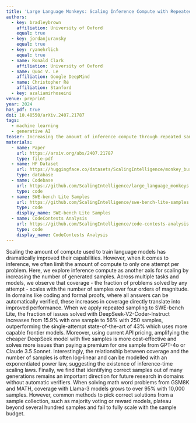 ```yaml
---
title: 'Large Language Monkeys: Scaling Inference Compute with Repeated Sampling'
authors:
  - key: bradleybrown
    affiliation: University of Oxford
    equal: true
  - key: jordanjuravsky
    equal: true
  - key: ryanehrlich
    equal: true
  - name: Ronald Clark
    affiliation: University of Oxford
  - name: Quoc V. Le
    affiliation: Google DeepMind
  - name: Christopher Ré
    affiliation: Stanford
  - key: azaliamirhoseini
venue: preprint
year: 2024
has_pdf: true
doi: 10.48550/arXiv.2407.21787
tags:
  - machine learning
  - generative AI
teaser: Increasing the amount of inference compute through repeated sampling leads to large improvements in coverage - the fraction of problems solved by any attempt - across a variety tasks, models, and sample budgets. This makes it possible, and sometimes cost-effective, to amplify weaker models with many samples and outperform single attempts from more capable models.
materials:
  - name: Paper
    url: https://arxiv.org/abs/2407.21787
    type: file-pdf
  - name: HF Dataset
    url: https://huggingface.co/datasets/ScalingIntelligence/monkey_business
    type: database
  - name: Codebase
    url: https://github.com/ScalingIntelligence/large_language_monkeys
    type: code
  - name: SWE-bench Lite Samples
    url: https://github.com/ScalingIntelligence/swe-bench-lite-samples
    type: code
    display_name: SWE-bench Lite Samples
  - name: CodeContests Analysis
    url: https://github.com/ScalingIntelligence/code-contests-analysis
    type: code
    display_name: CodeContests Analysis
---
```

Scaling the amount of compute used to train language models has dramatically improved their capabilities. However, when it comes to inference, we often limit the amount of compute to only one attempt per problem. Here, we explore inference compute as another axis for scaling by increasing the number of generated samples. Across multiple tasks and models, we observe that coverage - the fraction of problems solved by any attempt - scales with the number of samples over four orders of magnitude. In domains like coding and formal proofs, where all answers can be automatically verified, these increases in coverage directly translate into improved performance. When we apply repeated sampling to SWE-bench Lite, the fraction of issues solved with DeepSeek-V2-Coder-Instruct increases from 15.9% with one sample to 56% with 250 samples, outperforming the single-attempt state-of-the-art of 43% which uses more capable frontier models. Moreover, using current API pricing, amplifying the cheaper DeepSeek model with five samples is more cost-effective and solves more issues than paying a premium for one sample from GPT-4o or Claude 3.5 Sonnet. Interestingly, the relationship between coverage and the number of samples is often log-linear and can be modelled with an exponentiated power law, suggesting the existence of inference-time scaling laws. Finally, we find that identifying correct samples out of many generations remains an important direction for future research in domains without automatic verifiers. When solving math word problems from GSM8K and MATH, coverage with Llama-3 models grows to over 95% with 10,000 samples. However, common methods to pick correct solutions from a sample collection, such as majority voting or reward models, plateau beyond several hundred samples and fail to fully scale with the sample budget.